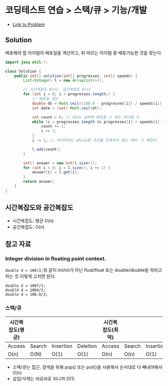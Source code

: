 # 코딩테스트 연습 > 스택/큐 > 기능/개발

- [Link to Problem](https://school.programmers.co.kr/learn/courses/30/lessons/42586)

## Solution
배포해야 할 아이템의 배포일을 계산하고, 뒤 따르는 아이템 중 배포가능한 것을 찾는다.  

```java
import java.util.*;

class Solution {
    public int[] solution(int[] progresses, int[] speeds) {
        List<Integer> l = new ArrayList<>();

        // 시간복잡도 O(n), 공간복잡도 O(n)
        for (int i = 0; i < progresses.length;) {
            // 배포일 계산
            double dt = Math.ceil((100.0 - progresses[i]) / speeds[i]);
            int date = (int) Math.ceil(dt);

            int count = 0; // date 날짜에 배포할 수 있는 아이템 수
            while (i < progresses.length && progresses[i] + speeds[i] * date >= 100) {
                count += 1;
                i += 1;
            }
            i -= 1; // 마지막꺼는 while문 조건을 만족하지 않는 애라 -1 해준다.

            l.add(count);
        }

        int[] answer = new int[l.size()];
        for (int i = 0; i < l.size(); i += 1) {
            answer[i] = l.get(i);
        }
        return answer;
    }
}
```

## 시간복잡도와 공간복잡도
- 시간복잡도: 평균 O(n)
- 공간복잡도: O(n)

## 참고 자료

### Integer division in floating point context.
`double d = 100/2;`와 같이 int/int가 아닌 float/float 또는 double/double을 하라고 하는 것
이렇게 고치면 된다.
```
double d = 100f/2;
doubld d = 100d/2;
double d = 100.0/2;
```

### 스택/큐

| 시간복잡도(평균) |        |     |          | 시간복잡도(최악) |        |           |          | 공간복잡도 |
|-----------|--------|-----|----------|-----------|--------|-----------|----------|-------|
| Access    | Search | Insertion | Deletion | Access    | Search | Insertion | Deletion |       |
| O(n)      | O(N)   | O(1)      | O(1)     | O(n)      | O(n)   | O(1)      | O(1)     | O(n)  |

- 스택/큐는 접근, 검색을 위해 pop() 또는 poll()을 사용해서 순서대로 다 빼내야해서 O(n)
- 삽입/삭제는 바로바로 되니까 O(1)
